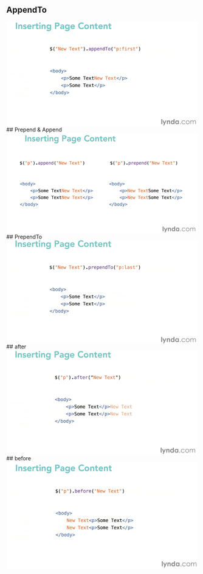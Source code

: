
## AppendTo
<img src="https://github.com/hosseindehghanipour1998/Web_Programming/blob/master/Misc%20Data/jQuery/chp%203/appendTo.PNG" height="auto" width="auto" align="middle">
## Prepend & Append
<img src="https://github.com/hosseindehghanipour1998/Web_Programming/blob/master/Misc%20Data/jQuery/chp%203/append_prepend.PNG" height="auto" width="auto" align="middle">
## PrependTo
<img src="https://github.com/hosseindehghanipour1998/Web_Programming/blob/master/Misc%20Data/jQuery/chp%203/prependTo.PNG" height="auto" width="auto" align="middle">
## after
<img src="https://github.com/hosseindehghanipour1998/Web_Programming/blob/master/Misc%20Data/jQuery/chp%203/after.PNG" height="auto" width="auto" align="middle">
## before
<img src="https://github.com/hosseindehghanipour1998/Web_Programming/blob/master/Misc%20Data/jQuery/chp%203/before.PNG" height="auto" width="auto" align="middle">
